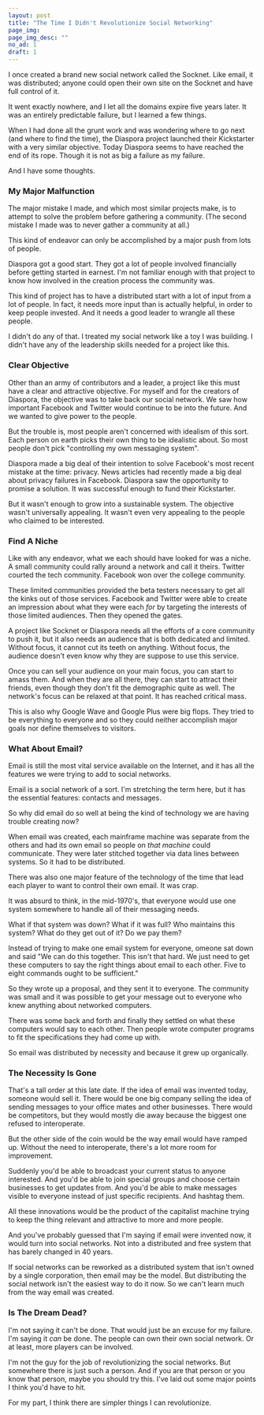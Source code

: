 ```yaml
---
layout: post
title: "The Time I Didn't Revolutionize Social Networking"
page_img: 
page_img_desc: ""
no_ad: 1
draft: 1
---
```


I once created a brand new social network called the Socknet. Like email, it was distributed; anyone could open their own site on the Socknet and have full control of it.

It went exactly nowhere, and I let all the domains expire five years later. It was an entirely predictable failure, but I learned a few things.

When I had done all the grunt work and was wondering where to go next (and where to find the time), the Diaspora project launched their Kickstarter with a very similar objective. Today Diaspora seems to have reached the end of its rope. Though it is not as big a failure as my failure.

And I have some thoughts.

<h3>My Major Malfunction</h3>

The major mistake I made, and which most similar projects make, is to attempt to solve the problem before gathering a community. (The second mistake I made was to never gather a community at all.)

This kind of endeavor can only be accomplished by a major push from lots of people.

Diaspora got a good start. They got a lot of people involved financially before getting started in earnest. I'm not familiar enough with that project to know how involved in the creation process the community was.

This kind of project has to have a distributed start with a lot of input from a lot of people. In fact, it needs more input than is actually helpful, in order to keep people invested. And it needs a good leader to wrangle all these people.

I didn't do any of that. I treated my social network like a toy I was building. I didn't have any of the leadership skills needed for a project like this.

<h3>Clear Objective</h3>

Other than an army of contributors and a leader, a project like this must have a clear and attractive objective. For myself and for the creators of Diaspora, the objective was to take back our social network. We saw how important Facebook and Twitter would continue to be into the future. And we wanted to give power to the people.

But the trouble is, most people aren't concerned with idealism of this sort. Each person on earth picks their own thing to be idealistic about. So most people don't pick "controlling my own messaging system".

Diaspora made a big deal of their intention to solve Facebook's most recent mistake at the time: privacy. News articles had recently made a big deal about privacy failures in Facebook. Diaspora saw the opportunity to promise a solution. It was successful enough to fund their Kickstarter.

But it wasn't enough to grow into a sustainable system. The objective wasn't universally appealing. It wasn't even very appealing to the people who claimed to be interested.

<h3>Find A Niche</h3>

Like with any endeavor, what we each should have looked for was a niche. A small community could rally around a network and call it theirs. Twitter courted the tech community. Facebook won over the college community.

These limited communities provided the beta testers necessary to get all the kinks out of those services. Facebook and Twitter were able to create an impression about what they were each *for* by targeting the interests of those limited audiences. Then they opened the gates.

A project like Socknet or Diaspora needs all the efforts of a core community to push it, but it also needs an audience that is both dedicated and limited. Without focus, it cannot cut its teeth on anything. Without focus, the audience doesn't even know why they are suppose to use this service.

Once you can sell your audience on your main focus, you can start to amass them. And when they are all there, they can start to attract their friends, even though they don't fit the demographic quite as well. The network's focus can be relaxed at that point. It has reached critical mass.

This is also why Google Wave and Google Plus were big flops. They tried to be everything to everyone and so they could neither accomplish major goals nor define themselves to visitors.

<h3>What About Email?</h3>

Email is still the most vital service available on the Internet, and it has all the features we were trying to add to social networks.

Email is a social network of a sort. I'm stretching the term here, but it has the essential features: contacts and messages.

So why did email do so well at being the kind of technology we are having trouble creating now?

When email was created, each mainframe machine was separate from the others and had its own email so people on *that machine* could communicate. They were later stitched together via data lines between systems. So it had to be distributed.

There was also one major feature of the technology of the time that lead each player to want to control their own email. It was crap.

It was absurd to think, in the mid-1970's, that everyone would use one system somewhere to handle all of their messaging needs.

What if that system was down? What if it was full? Who maintains this system? What do they get out of it? Do we pay them?

Instead of trying to make one email system for everyone, omeone sat down and said "We can do this together. This isn't that hard. We just need to get these computers to say the right things about email to each other. Five to eight commands ought to be sufficient."

So they wrote up a proposal, and they sent it to everyone. The community was small and it was possible to get your message out to everyone who knew anything about networked computers.

There was some back and forth and finally they settled on what these computers would say to each other. Then people wrote computer programs to fit the specifications they had come up with.

So email was distributed by necessity and because it grew up organically.

<h3>The Necessity Is Gone</h3>

That's a tall order at this late date. If the idea of email was invented today, someone would sell it. There would be one big company selling the idea of sending messages to your office mates and other businesses. There would be competitors, but they would mostly die away because the biggest one refused to interoperate.

But the other side of the coin would be the way email would have ramped up. Without the need to interoperate, there's a lot more room for improvement.

Suddenly you'd be able to broadcast your current status to anyone interested. And you'd be able to join special groups and choose certain businesses to get updates from. And you'd be able to make messages visible to everyone instead of just specific recipients. And hashtag them. 

All these innovations would be the product of the capitalist machine trying to keep the thing relevant and attractive to more and more people.

And you've probably guessed that I'm saying if email were invented now, it would turn into social networks. Not into a distributed and free system that has barely changed in 40 years.

If social networks can be reworked as a distributed system that isn't owned by a single corporation, then email may be the model. But distributing the social network isn't the easiest way to do it now. So we can't learn much from the way email was created.

<h3>Is The Dream Dead?</h3>

I'm not saying it can't be done. That would just be an excuse for my failure. I'm saying it *can* be done. The people can own their own social network. Or at least, more players can be involved.

I'm not the guy for the job of revolutionizing the social networks. But somewhere there is just such a person. And if you are that person or you know that person, maybe you should try this. I've laid out some major points I think you'd have to hit.

For my part, I think there are simpler things I can revolutionize.
